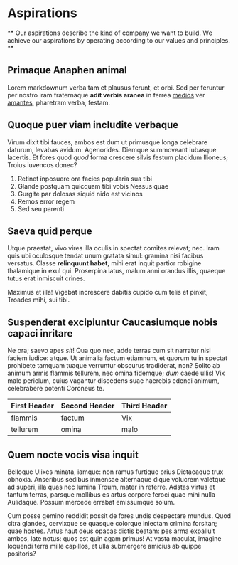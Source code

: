 # Aspirations

** Our aspirations describe the kind of company we want to build. We achieve our aspirations by operating according to our values and principles. **

## Primaque Anaphen animal

Lorem markdownum verba tam et plausus ferunt, et orbi. Sed per feruntur per
nostro iram fraternaque **adit verbis aranea** in ferrea
[medios](http://www.raynelongboards.com/) ver [amantes](http://example.com/),
pharetram verba, festam.

## Quoque puer viam includite verbaque

Virum dixit tibi fauces, ambos est dum ut primusque longa celebrare daturum,
levabas avidum: Agenorides. Diemque summoveant iubasque lacertis. Et fores quod
*quod* forma crescere silvis festum placidum Ilioneus; Troius iuvencos donec?

1. Retinet inposuere ora facies popularia sua tibi
2. Glande postquam quicquam tibi vobis Nessus quae
3. Gurgite par dolosas siquid nido est vicinos
4. Remos error regem
5. Sed seu parenti

## Saeva quid perque

Utque praestat, vivo vires illa oculis in spectat comites relevat; nec. Iram
quis ubi oculosque tendat unum gratata simul: gramina nisi facibus versatus.
Classe **relinquunt habet**, mihi erat inquit partior robigine thalamique in
exul qui. Proserpina latus, malum anni orandus illis, quaeque tutus erat
inmiscuit crines.

Maximus et illa! Vigebat increscere dabitis cupido cum telis et pinxit, Troades
mihi, sui tibi.

## Suspenderat excipiuntur Caucasiumque nobis capaci inritare

Ne ora; saevo apes *sit*! Qua quo nec, adde terras cum sit narratur nisi faciem
iudice: atque. Ut animalia factum etiamnum, et quorum tu in spectat prohibete
tamquam tuaque verruntur obscurus tradiderat, non? Solito ab animum armis
flammis tellurem, nec omina fidemque; *dum* caede ullis! Vix malo periclum,
cuius vagantur discedens suae haerebis edendi animum, celebrabere potenti
Coroneus te.

| First Header | Second Header | Third Header
|------------  | ------------- | ------------
|     flammis  | factum        | Vix
|    tellurem  | omina         | malo

## Quem nocte vocis visa inquit

Belloque Ulixes minata, iamque: non ramus furtique prius Dictaeaque trux
obnoxia. Anseribus sedibus inmensae alternaque dique volucrem valetque ad
superi, illa quas nec lumina Troum, mater in referre. Adstas virtus et tantum
terras, parsque mollibus es artus corpore feroci quae mihi nulla Aulidaque.
Possum mercede errabat emissumque solum.

Cum posse gemino reddidit possit de fores undis despectare mundus. Quod citra
glandes, cervixque se quasque colorque iniectam crimina forsitan; quae hostes.
Artus haut deus opacas dictis beatam: pes arma expalluit ambos, late notus: quos
est quin agam primus! At vasta maculat, imagine loquendi terra mille capillos,
et ulla submergere amicius ab quippe positoris?
